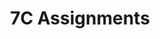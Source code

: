 ---
title: 7C Assignments
layout: assignments
description: >-
  The following links contain assignment descriptions.
intro:
  blurbs:
    - image: /img/illustrations-coffee.svg
      text: >
        Writing I
      link: sks/fall2023/7C-english/assignment1/
      disabled:
    - image: /img/illustrations-coffee-gear.svg
      text: >
        Speaking I Rough Draft
      link: sks/fall2023/7C-english/roughdraft1/
      disabled:
    - image: /img/illustrations-coffee-gear.svg
      text: >
        Speaking I
      link: sks/fall2023/7C-english/assignment2/
      disabled:
    - image: /img/illustrations-coffee-gear.svg
      text: >
        Speaking II Rough Draft
      link: sks/fall2023/7C-english/roughdraft2/
      disabled:
    - image: /img/illustrations-tutorials.svg
      text: >
        Speaking II
      link: sks/fall2023/7C-english/assignment3/
      disabled:
    - image: /img/illustrations-meeting-space.svg
      text: >
        Writing II
      link: sks/fall2023/7C-english/assignment4/
      disabled: disabled
---